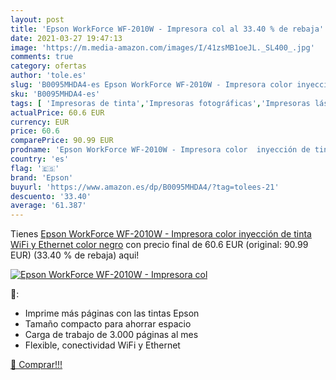 ```yaml
---
layout: post
title: 'Epson WorkForce WF-2010W - Impresora col al 33.40 % de rebaja'
date: 2021-03-27 19:47:13
image: 'https://m.media-amazon.com/images/I/41zsMB1oeJL._SL400_.jpg'
comments: true
category: ofertas
author: 'tole.es'
slug: 'B0095MHDA4-es Epson WorkForce WF-2010W - Impresora color inyección de...'
sku: 'B0095MHDA4-es'
tags: [ 'Impresoras de tinta','Impresoras fotográficas','Impresoras láser y de tinta','Impresoras y accesorios','Informática','epson','impresora','wifi', ]
actualPrice: 60.6 EUR
currency: EUR
price: 60.6
comparePrice: 90.99 EUR
prodname: 'Epson WorkForce WF-2010W - Impresora color  inyección de tinta  WiFi y Ethernet   color negro'
country: 'es'
flag: '🇪🇸'
brand: 'Epson'
buyurl: 'https://www.amazon.es/dp/B0095MHDA4/?tag=tolees-21'
descuento: '33.40'
average: '61.387'
---
```


Tienes [Epson WorkForce WF-2010W - Impresora color  inyección de tinta  WiFi y Ethernet   color negro](https://www.amazon.es/dp/B0095MHDA4/?tag=tolees-21) con precio final de  60.6 EUR (original: 90.99 EUR) (33.40 %  de rebaja) aqui!

[![Epson WorkForce WF-2010W - Impresora col](https://m.media-amazon.com/images/I/41zsMB1oeJL._SL400_.jpg)](https://www.amazon.es/dp/B0095MHDA4/?tag=tolees-21)

🔎:

- Imprime más páginas con las tintas Epson
- Tamaño compacto para ahorrar espacio
- Carga de trabajo de 3.000 páginas al mes
- Flexible, conectividad WiFi y Ethernet

[🛒 Comprar!!!](https://www.amazon.es/dp/B0095MHDA4/?tag=tolees-21)
